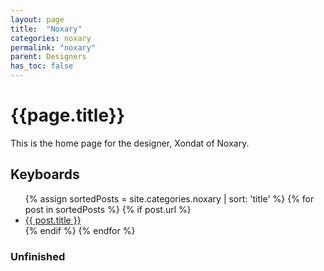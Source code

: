 ```yaml
---
layout: page
title:  "Noxary"
categories: noxary
permalink: "noxary"
parent: Designers
has_toc: false
---
```

# {{page.title}}

This is the home page for the designer, Xondat of Noxary.

## Keyboards

<ul>
  {% assign sortedPosts = site.categories.noxary | sort: 'title' %}
    {% for post in sortedPosts %}
      {% if post.url %}
        <li><a href="{{ post.url }}">{{ post.title }}</a></li>
      {% endif %}
    {% endfor %}
</ul>

### Unfinished
